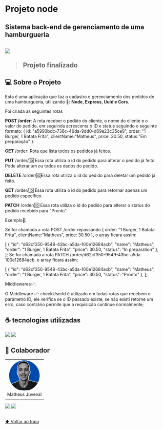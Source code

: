 # Projeto node

<h2>Sistema back-end de gerenciamento de uma hamburgueria<h2>
  
<img src="./assets/print.gif">

> Projeto finalizado
> <br>

## 💻 Sobre o Projeto

Esta é uma aplicação que faz o cadastro e gerenciamento dos pedidos de uma hamburgueria, utilizando 🔧: <b>Node, Express, Uuid e Cors</b>.

Foi criada as seguintes rotas

<b>POST /order</b>: A rota receber o pedido do cliente, o nome do cliente e o valor do pedido, em seguinda acrescenta o ID e status seguindo o seguinte formato: { id: "a5990bdc-736c-46da-9dd0-d69e23c35ce9", order: "1 Burger, 1 Batata Frita", clientName:"Matheus", price: 30.50, status:"Em preparação" }.

<b>GET</b> /order: Rota que lista todos os pedidos já feitos.

<b>PUT</b> /order/:id: Essa rota utiliza o id do pedido para alterar o pedido já feito. Pode alterar,um ou todos os dados do pedido.

<b>DELETE</b> /order/:id:Essa rota utiliza o id do pedido para deletar um pedido já feito.

<b>GET</b> /order/:id: Essa rota utiliza o id do pedido para retornar apenas um pedido específico.

<b>PATCH</b> /order/:id: Essa rota utiliza o id do pedido para alterar o status do pedido recebido para "Pronto".

Exemplo📃:

Se for chamada a rota POST /order repassando { order: "1 Burger, 1 Batata Frita", clientName:"Matheus", price: 30.50 }, o array ficara assim:

[
	{
		"id": "d62cf350-9549-43bc-a5da-100e12684acb",
		"name": "Matheus",
		"order": "1 Burger, 1 Batata Frita",
		"price": 30.50,
		"status": "In preparation"
	},
];
Se for chamada a rota PATCH /order/d62cf350-9549-43bc-a5da-100e12684acb, o array ficara assim:

[
{
		"id": "d62cf350-9549-43bc-a5da-100e12684acb",
		"name": "Matheus",
		"order": "1 Burger, 1 Batata Frita",
		"price": 30.50,
		"status": "Pronto"
	},
];

Middlewares✅:

O Middleware ✅: checkUserId é utilizado em todas rotas que recebem o parâmetro ID, ele verifica se o ID passado existe, se não existi retorne um erro, caso contrário permite que a requisição continue normalmente;

## ☕ tecnologias utilizadas

<img src="https://img.shields.io/badge/JavaScript-F7DF1E?style=for-the-badge&logo=javascript&logoColor=black">
<img src="https://img.shields.io/badge/Node.js-43853D?style=for-the-badge&logo=node.js&logoColor=white">
<br>

## 💙 Colaborador

<table>
  <tr>
    <td align="center">
      <a href="#">
        <img src="./assets/autor.png" width="100px;" alt="Foto do autor Matheus Juvenal"/><br>
        <sub>
          <a>Matheus Juvenal</a>
        </sub>
      </a>
    </td>
  </tr>
</table>

<div>
 <a href="https://www.linkedin.com/in/matheus-juvenal-de-oliveira-379768237/" target="_blank"><img src="https://img.shields.io/badge/-LinkedIn-%230077B5?style=for-the-badge&logo=linkedin&logoColor=white" target="_blank"></a> 
<a href = "mailto:mathjuveoliveira@gmail.com"><img src="https://img.shields.io/badge/-Gmail-%23333?style=for-the-badge&logo=gmail&logoColor=white" target="_blank"></a>
</div>
<br>

[⬆ Voltar ao topo](#Projeto-node)<br>
